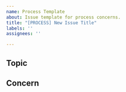 ```yaml
---
name: Process Template
about: Issue template for process concerns.
title: "[PROCESS] New Issue Title"
labels: ''
assignees: ''

---
```


## Topic

## Concern
